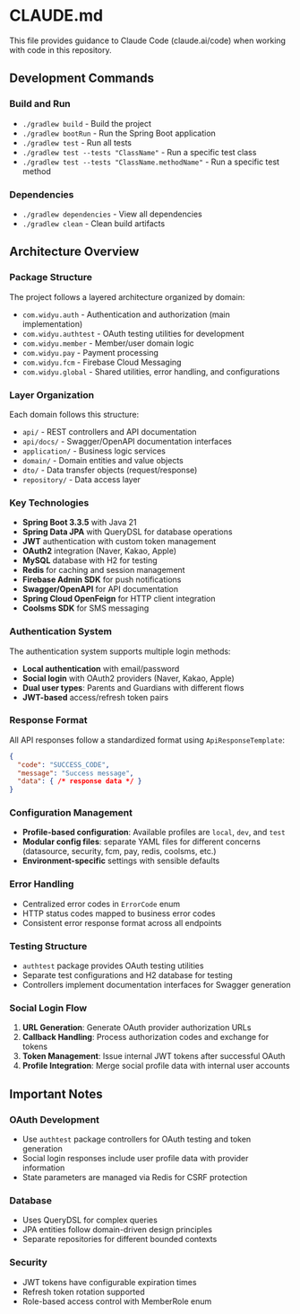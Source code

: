 # CLAUDE.md

This file provides guidance to Claude Code (claude.ai/code) when working with code in this repository.

## Development Commands

### Build and Run
- `./gradlew build` - Build the project
- `./gradlew bootRun` - Run the Spring Boot application
- `./gradlew test` - Run all tests
- `./gradlew test --tests "ClassName"` - Run a specific test class
- `./gradlew test --tests "ClassName.methodName"` - Run a specific test method

### Dependencies
- `./gradlew dependencies` - View all dependencies
- `./gradlew clean` - Clean build artifacts

## Architecture Overview

### Package Structure
The project follows a layered architecture organized by domain:

- `com.widyu.auth` - Authentication and authorization (main implementation)
- `com.widyu.authtest` - OAuth testing utilities for development
- `com.widyu.member` - Member/user domain logic
- `com.widyu.pay` - Payment processing
- `com.widyu.fcm` - Firebase Cloud Messaging
- `com.widyu.global` - Shared utilities, error handling, and configurations

### Layer Organization
Each domain follows this structure:
- `api/` - REST controllers and API documentation
- `api/docs/` - Swagger/OpenAPI documentation interfaces
- `application/` - Business logic services
- `domain/` - Domain entities and value objects
- `dto/` - Data transfer objects (request/response)
- `repository/` - Data access layer

### Key Technologies
- **Spring Boot 3.3.5** with Java 21
- **Spring Data JPA** with QueryDSL for database operations
- **JWT** authentication with custom token management
- **OAuth2** integration (Naver, Kakao, Apple)
- **MySQL** database with H2 for testing
- **Redis** for caching and session management
- **Firebase Admin SDK** for push notifications
- **Swagger/OpenAPI** for API documentation
- **Spring Cloud OpenFeign** for HTTP client integration
- **Coolsms SDK** for SMS messaging

### Authentication System
The authentication system supports multiple login methods:
- **Local authentication** with email/password
- **Social login** with OAuth2 providers (Naver, Kakao, Apple)
- **Dual user types**: Parents and Guardians with different flows
- **JWT-based** access/refresh token pairs

### Response Format
All API responses follow a standardized format using `ApiResponseTemplate`:
```json
{
  "code": "SUCCESS_CODE",
  "message": "Success message",
  "data": { /* response data */ }
}
```

### Configuration Management
- **Profile-based configuration**: Available profiles are `local`, `dev`, and `test`
- **Modular config files**: separate YAML files for different concerns (datasource, security, fcm, pay, redis, coolsms, etc.)
- **Environment-specific** settings with sensible defaults

### Error Handling
- Centralized error codes in `ErrorCode` enum
- HTTP status codes mapped to business error codes
- Consistent error response format across all endpoints

### Testing Structure
- `authtest` package provides OAuth testing utilities
- Separate test configurations and H2 database for testing
- Controllers implement documentation interfaces for Swagger generation

### Social Login Flow
1. **URL Generation**: Generate OAuth provider authorization URLs
2. **Callback Handling**: Process authorization codes and exchange for tokens
3. **Token Management**: Issue internal JWT tokens after successful OAuth
4. **Profile Integration**: Merge social profile data with internal user accounts

## Important Notes

### OAuth Development
- Use `authtest` package controllers for OAuth testing and token generation
- Social login responses include user profile data with provider information
- State parameters are managed via Redis for CSRF protection

### Database
- Uses QueryDSL for complex queries
- JPA entities follow domain-driven design principles
- Separate repositories for different bounded contexts

### Security
- JWT tokens have configurable expiration times
- Refresh token rotation supported
- Role-based access control with MemberRole enum